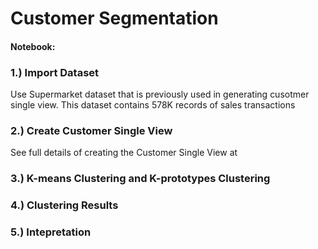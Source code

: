 # Customer Segmentation
#### Notebook: 

### 1.) Import Dataset
Use Supermarket dataset that is previously used in generating cusotmer single view. This dataset contains 578K records of sales transactions

### 2.) Create Customer Single View
See full details of creating the Customer Single View at 

### 3.) K-means Clustering and K-prototypes Clustering

### 4.) Clustering Results

### 5.) Intepretation

